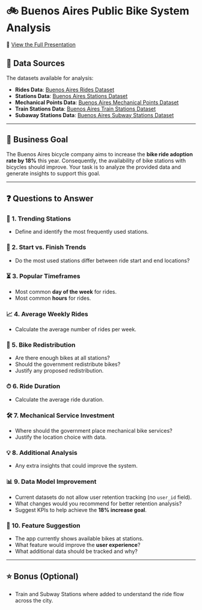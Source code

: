 # 🚲 Buenos Aires Public Bike System Analysis

📄 [View the Full Presentation](https://github.com/ignaciogomenuka/BA_Bike_Analysis/blob/master/BA_Bike_Analysis.pdf)

## 📂 Data Sources

The datasets available for analysis:

- **Rides Data**: [Buenos Aires Rides Dataset](https://data.buenosaires.gob.ar/dataset/bicicletas-publicas)
- **Stations Data**: [Buenos Aires Stations Dataset](https://data.buenosaires.gob.ar/dataset/estaciones-bicicletas-publicas)
- **Mechanical Points Data**: [Buenos Aires Mechanical Points Dataset](https://data.buenosaires.gob.ar/dataset/estaciones-bicicletas-publicas)
- **Train Stations Data**: [Buenos Aires Train Stations Dataset](https://data.buenosaires.gob.ar/dataset/estaciones-ferrocarril)
- **Subaway Stations Data**: [Buenos Aires Subway Stations Dataset](https://data.buenosaires.gob.ar/dataset/subte-estaciones )

---

## 🎯 Business Goal

The Buenos Aires bicycle company aims to increase the **bike ride adoption rate by 18%** this year. Consequently, the availability of bike stations with bicycles should improve. Your task is to analyze the provided data and generate insights to support this goal.

---

## ❓ Questions to Answer

### 🚏 1. **Trending Stations** 
- Define and identify the most frequently used stations.

### 🔁 2. **Start vs. Finish Trends** 
- Do the most used stations differ between ride start and end locations?

### ⏳ 3. **Popular Timeframes**
- Most common **day of the week** for rides.
- Most common **hours** for rides.

### 📈 4. **Average Weekly Rides**
- Calculate the average number of rides per week.

### 🔄 5. **Bike Redistribution**
- Are there enough bikes at all stations?
- Should the government redistribute bikes?
- Justify any proposed redistribution.

### ⏱ 6. **Ride Duration**
- Calculate the average ride duration.

### 🛠 7. **Mechanical Service Investment**
- Where should the government place mechanical bike services?
- Justify the location choice with data.

### 💡 8. **Additional Analysis**
- Any extra insights that could improve the system.

### 📊 9. **Data Model Improvement**
- Current datasets do not allow user retention tracking (no `user_id` field).
- What changes would you recommend for better retention analysis?
- Suggest KPIs to help achieve the **18% increase goal**.

### 📱 10. **Feature Suggestion**
- The app currently shows available bikes at stations.
- What feature would improve the **user experience**?
- What additional data should be tracked and why?
---

## ⭐ Bonus (Optional)
- Train and Subway Stations where added to understand the ride flow across the city.
